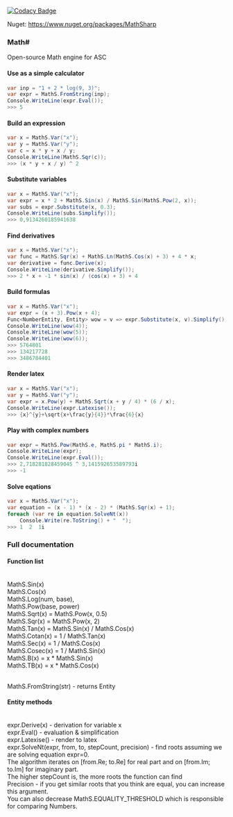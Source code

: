 [![Codacy Badge](https://api.codacy.com/project/badge/Grade/1e172cdf699645b59567032dd1ae5cab)](https://www.codacy.com/manual/Angourisoft/MathS?utm_source=github.com&amp;utm_medium=referral&amp;utm_content=Angourisoft/MathS&amp;utm_campaign=Badge_Grade)

Nuget: https://www.nuget.org/packages/MathSharp

### Math#
Open-source Math engine for ASC

#### Use as a simple calculator
```cs
var inp = "1 + 2 * log(9, 3)";
var expr = MathS.FromString(inp);
Console.WriteLine(expr.Eval());
>>> 5
```

#### Build an expression
```cs
var x = MathS.Var("x");
var y = MathS.Var("y");
var c = x * y + x / y;
Console.WriteLine(MathS.Sqr(c));
>>> (x * y + x / y) ^ 2
```

#### Substitute variables
```cs
var x = MathS.Var("x");
var expr = x * 2 + MathS.Sin(x) / MathS.Sin(MathS.Pow(2, x));
var subs = expr.Substitute(x, 0.3);
Console.WriteLine(subs.Simplify());
>>> 0,9134260185941638
```

#### Find derivatives
```cs
var x = MathS.Var("x");
var func = MathS.Sqr(x) + MathS.Ln(MathS.Cos(x) + 3) + 4 * x;
var derivative = func.Derive(x);
Console.WriteLine(derivative.Simplify());
>>> 2 * x + -1 * sin(x) / (cos(x) + 3) + 4
```

#### Build formulas
```cs
var x = MathS.Var("x");
var expr = (x + 3).Pow(x + 4);
Func<NumberEntity, Entity> wow = v => expr.Substitute(x, v).Simplify();
Console.WriteLine(wow(4));
Console.WriteLine(wow(5));
Console.WriteLine(wow(6));
>>> 5764801
>>> 134217728
>>> 3486784401
```

#### Render latex
```cs
var x = MathS.Var("x");
var y = MathS.Var("y");
var expr = x.Pow(y) + MathS.Sqrt(x + y / 4) * (6 / x);
Console.WriteLine(expr.Latexise());
>>> {x}^{y}+\sqrt{x+\frac{y}{4}}*\frac{6}{x}
```

#### Play with complex numbers
```cs
var expr = MathS.Pow(MathS.e, MathS.pi * MathS.i);
Console.WriteLine(expr);
Console.WriteLine(expr.Eval());
>>> 2,718281828459045 ^ 3,141592653589793i
>>> -1
```

#### Solve eqations
```cs
var x = MathS.Var("x");
var equation = (x - 1) * (x - 2) * (MathS.Sqr(x) + 1);
foreach (var re in equation.SolveNt(x))
    Console.Write(re.ToString() + "  ");
>>> 1  2  1i
```

### Full documentation

#### Function list
<br>MathS.Sin(x)
<br>MathS.Cos(x)
<br>MathS.Log(num, base), 
<br>MathS.Pow(base, power)
<br>MathS.Sqrt(x) = MathS.Pow(x, 0.5)
<br>MathS.Sqr(x) = MathS.Pow(x, 2)
<br>MathS.Tan(x) = MathS.Sin(x) / MathS.Cos(x)
<br>MathS.Cotan(x) = 1 / MathS.Tan(x)
<br>MathS.Sec(x) = 1 / MathS.Cos(x)
<br>MathS.Cosec(x) = 1 / MathS.Sin(x)
<br>MathS.B(x) = x * MathS.Sin(x)
<br>MathS.TB(x) = x * MathS.Cos(x)

<br>MathS.FromString(str) - returns Entity

#### Entity methods
<br>expr.Derive(x) - derivation for variable x
<br>expr.Eval() - evaluation & simplification
<br>expr.Latexise() - render to latex
<br>expr.SolveNt(expr, from, to, stepCount, precision) - find roots assuming we are solving equation expr=0.
<br>The algorithm iterates on [from.Re; to.Re] for real part and on [from.Im; to.Im] for imaginary part.
<br>The higher stepCount is, the more roots the function can find
<br>Precision - if you get similar roots that you think are equal, you can increase this argument.
<br>You can also decrease MathS.EQUALITY_THRESHOLD which is responsible for comparing Numbers.